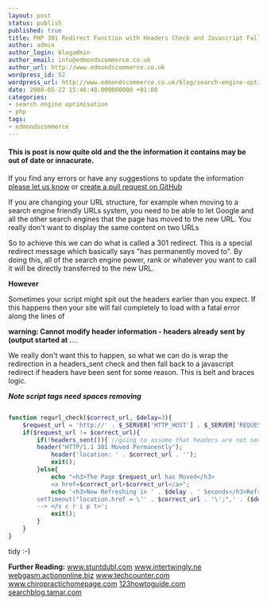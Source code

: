 ```yaml
---
layout: post
status: publish
published: true
title: PHP 301 Redirect Function with Headers Check and Javascript Fallback
author: admin
author_login: blogadmin
author_email: info@edmondscommerce.co.uk
author_url: http://www.edmondscommerce.co.uk
wordpress_id: 52
wordpress_url: http://www.edmondscommerce.co.uk/blog/search-engine-optimisation/php-301-redirect-function-with-headers-check-and-javascript-fallback/
date: 2008-05-22 15:46:48.000000000 +01:00
categories:
- search engine optimisation
- php
tags:
- edmondscommerce
---
```

<div class="oldpost"><h4>This is post is now quite old and the the information it contains may be out of date or innacurate.</h4>
<p>
If you find any errors or have any suggestions to update the information <a href="http://edmondscommerce.github.io/contact-us/index.html">please let us know</a>
or <a href="https://github.com/edmondscommerce/edmondscommerce.github.io">create a pull request on GitHub</a>
</p>
</div>
If you are changing your URL structure, for example when moving to a search engine friendly URLs system, you need to be able to let Google and all the other search engines that the page has moved to the new URL. You really don't want to display the same content on two URLs

So to achieve this we can do what is called a 301 redirect. This is a special redirect message which basically says "has permanently moved to". By doing this, all of the search engine power, rank or whatever you want to call it will be directly transferred to the new URL.

<strong>However</strong>

Sometimes your script might spit out the headers earlier than you expect. If this happens then your site will fail completely to load with a fatal error along the lines of 

<strong>warning: Cannot modify header information - headers already sent by (output started at .</strong>...

We really don't want this to happen, so what we can do is wrap the redirection in a headers_sent check and then fall back to a javascript redirect if headers have been sent for some reason. This is belt and braces logic.

<i><b>Note script tags need spaces removing</b></i>
```php

function requrl_check($correct_url, $delay=3){
	$request_url = 'http://' . $_SERVER['HTTP_HOST'] . $_SERVER['REQUEST_URI'];
	if($request_url != $correct_url){
		if(!headers_sent()){ //going to assume that headers are not sent
		header("HTTP/1.1 301 Moved Permanently");
 			header('location: ' . $correct_url . ''); 
 			exit();
 		}else{
 			echo "<h3>The Page $request_url has Moved</h3>
 			<a href=$correct_url>$correct_url</a>";
 			echo '<h3>Now Refreshing in ' . $delay . ' Seconds</h3>Refreshing to:<br>' . $correct_url . '<s c r i p t type="text/JavaScript"><!--
	    setTimeout("location.href = \'' . $correct_url . '\';",' . ($delay * 1000) . ');
	    --> </s c r i p t>';
	    	exit();
		}
	}
}

```


tidy :-)

<b>Further Reading:</b>
<a rel="nofollow" href="http://www.stuntdubl.com/2005/09/06/301-redirects/">www.stuntdubl.com</a>
<a rel="nofollow" href="http://www.intertwingly.net/blog/911.html">www.intertwingly.ne</a>
<a rel="nofollow" href="http://webgasm.actiononline.biz/seo/?p=87">webgasm.actiononline.biz</a>
<a rel="nofollow" href="http://www.techcounter.com/seo/permalink-migration-for-a-wordpress-blog-using-a-301-redirect/">www.techcounter.com</a>
<a rel="nofollow" href="http://www.chiropractichomepage.com/2007/03/16/chiropractor-web-page-gets-301-redirect/">www.chiropractichomepage.com</a>
<a rel="nofollow" href="http://123howtoguide.com/seo/how-to-redirect-a-web-page-using-301-redirect">123howtoguide.com</a>
<a rel="nofollow" href="http://searchblog.tamar.com/2007/07/understanding-t.html">searchblog.tamar.com</a>
